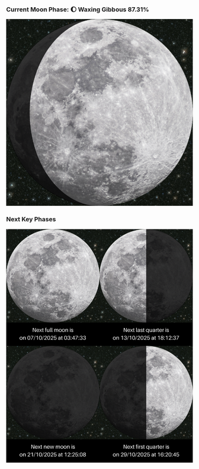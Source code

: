 ### Current Moon Phase: 🌔 Waxing Gibbous 87.31%
![Moon Phase](moonphase.png)
### Next Key Phases
![Gallery](gallery.png)